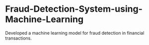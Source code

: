 # Fraud-Detection-System-using-Machine-Learning
Developed a machine learning model for fraud detection in financial transactions.
